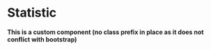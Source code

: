 # Statistic

**This is a custom component (no class prefix in place as it does not conflict with bootstrap)**
